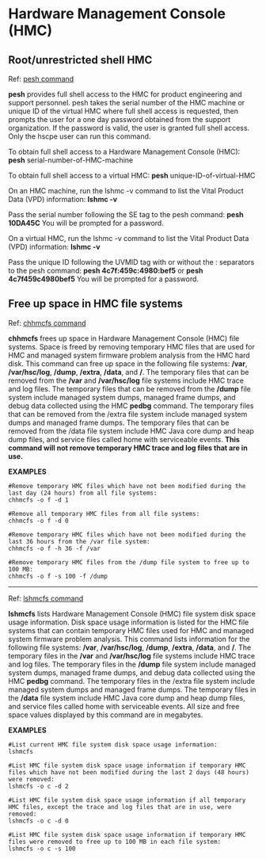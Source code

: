 # Hardware Management Console (HMC)

## Root/unrestricted shell HMC

Ref: [pesh command](https://www.ibm.com/docs/en/power8/8335-GCA?topic=HW4L4/p8edm/pesh.htm)

**pesh** provides full shell access to the HMC for product engineering and support personnel. pesh takes the serial number of the HMC machine or unique ID of the virtual HMC where full shell access is requested, then prompts the user for a one day password obtained from the support organization. If the password is valid, the user is granted full shell access. Only the hscpe user can run this command.


To obtain full shell access to a Hardware Management Console (HMC):
**pesh** serial-number-of-HMC-machine

To obtain full shell access to a virtual HMC:
**pesh** unique-ID-of-virtual-HMC


On an HMC machine, run the lshmc -v command to list the Vital Product Data (VPD) information:
**lshmc -v**

Pass the serial number following the SE tag to the pesh command:
**pesh 10DA45C**
You will be prompted for a password.

On a virtual HMC, run the lshmc -v command to list the Vital Product Data (VPD) information:
**lshmc -v**

Pass the unique ID following the UVMID tag with or without the :
separators to the pesh command:
**pesh 4c7f:459c:4980:bef5**
or
**pesh 4c7f459c4980bef5**
You will be prompted for a password.



## Free up space in HMC file systems

Ref: [chhmcfs command](https://www.ibm.com/docs/en/power9?topic=commands-chhmcfs)

**chhmcfs** frees up space in Hardware Management Console (HMC) file systems. Space is freed by removing temporary HMC files that are used for HMC and managed system firmware problem analysis from the HMC hard disk.
This command can free up space in the following file systems: **/var**, **/var/hsc/log**, **/dump**, **/extra**, **/data**, and **/**. The temporary files that can be removed from the **/var** and **/var/hsc/log** file systems include HMC trace and log files. The temporary files that can be removed from the **/dump** file system include managed system dumps, managed frame dumps, and debug data collected using the HMC **pedbg** command. The temporary files that can be removed from the /extra file system include managed system dumps and managed frame dumps. The temporary files that can be removed from the /data file system include HMC Java core dump and heap dump files, and service files called home with serviceable events.
**This command will not remove temporary HMC trace and log files that are in use.**


 **EXAMPLES**

	#Remove temporary HMC files which have not been modified during the last day (24 hours) from all file systems:
	chhmcfs -o f -d 1

	#Remove all temporary HMC files from all file systems:
	chhmcfs -o f -d 0

	#Remove temporary HMC files which have not been modified during the last 36 hours from the /var file system:
	chhmcfs -o f -h 36 -f /var

	#Remove temporary HMC files from the /dump file system to free up to 100 MB:
	chhmcfs -o f -s 100 -f /dump



-------------------------------------------------------------------------------------------------------------

Ref: [lshmcfs command](https://www.ibm.com/docs/en/power9/9223-22S?topic=commands-lshmcfs)

**lshmcfs** lists Hardware Management Console (HMC) file system disk space usage information. Disk space usage information is listed for the HMC file systems that can contain temporary HMC files used for HMC and managed system firmware problem analysis.
This command lists information for the following file systems: **/var**, **/var/hsc/log**, **/dump**, **/extra**, **/data**, and **/**. The temporary files in the **/var** and **/var/hsc/log** file systems include HMC trace and log files. The temporary files in the **/dump** file system include managed system dumps, managed frame dumps, and debug data collected using the HMC **pedbg** command. The temporary files in the /extra file system include managed system dumps and managed frame dumps. The temporary files in the **/data** file system include HMC Java core dump and heap dump files, and service files called home with serviceable events.
All size and free space values displayed by this command are in megabytes.


**EXAMPLES**

	#List current HMC file system disk space usage information:
	lshmcfs

	#List HMC file system disk space usage information if temporary HMC files which have not been modified during the last 2 days (48 hours) were removed:
	lshmcfs -o c -d 2

	#List HMC file system disk space usage information if all temporary HMC files, except the trace and log files that are in use, were removed:
	lshmcfs -o c -d 0
  
	#List HMC file system disk space usage information if temporary HMC files were removed to free up to 100 MB in each file system:
	lshmcfs -o c -s 100
